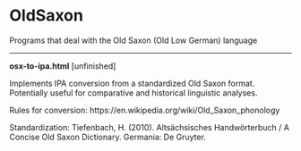 # OldSaxon
Programs that deal with the Old Saxon (Old Low German) language
_______________________________________________________________

<b>osx-to-ipa.html</b> [unfinished] 
<p>Implements IPA conversion from a standardized Old Saxon format. Potentially useful for comparative and historical linguistic analyses.</p>
<p>Rules for conversion: <link>https://en.wikipedia.org/wiki/Old_Saxon_phonology</link></p>
<p>Standardization: Tiefenbach, H. (2010). Altsächsisches Handwörterbuch / A Concise Old Saxon Dictionary. Germania: De Gruyter.</p>
